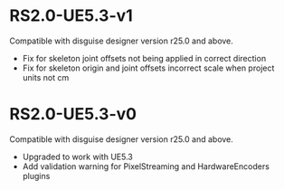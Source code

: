 # RS2.0-UE5.3-v1
Compatible with disguise designer version r25.0 and above.
* Fix for skeleton joint offsets not being applied in correct direction
* Fix for skeleton origin and joint offsets incorrect scale when project units not cm

# RS2.0-UE5.3-v0
Compatible with disguise designer version r25.0 and above.
- Upgraded to work with UE5.3
- Add validation warning for PixelStreaming and HardwareEncoders plugins
